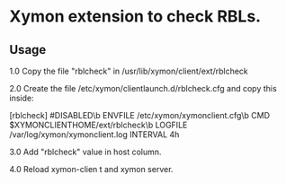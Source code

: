 # Xymon extension to check RBLs.

## Usage

1.0 Copy the file "rblcheck" in /usr/lib/xymon/client/ext/rblcheck

2.0 Create the file /etc/xymon/clientlaunch.d/rblcheck.cfg and copy this inside:

[rblcheck]
	#DISABLED\b
	ENVFILE /etc/xymon/xymonclient.cfg\b
	CMD $XYMONCLIENTHOME/ext/rblcheck\b
	LOGFILE /var/log/xymon/xymonclient.log
	INTERVAL 4h

3.0 Add "rblcheck" value in host column.

4.0 Reload xymon-clien t and xymon server.
